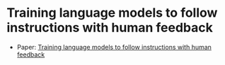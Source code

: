 # Training language models to follow instructions with human feedback

- Paper: [Training language models to follow instructions with human feedback](https://arxiv.org/pdf/2203.02155)
